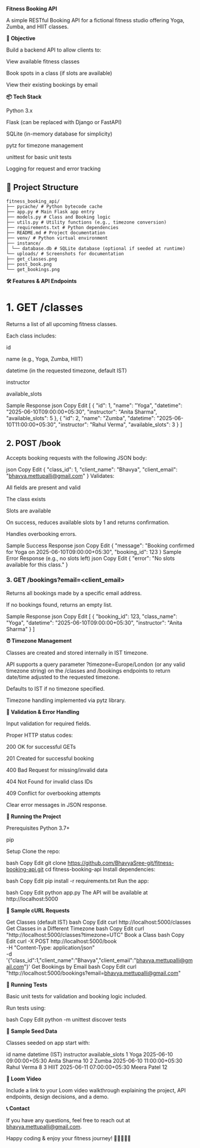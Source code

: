 **Fitness Booking API**

A simple RESTful Booking API for a fictional fitness studio offering Yoga, Zumba, and HIIT classes.

**🎯 Objective**

Build a backend API to allow clients to:

View available fitness classes

Book spots in a class (if slots are available)

View their existing bookings by email

**📦 Tech Stack**

Python 3.x

Flask (can be replaced with Django or FastAPI)

SQLite (in-memory database for simplicity)

pytz for timezone management

unittest for basic unit tests

Logging for request and error tracking

## 📁 Project Structure

    fitness_booking_api/
    ├── pycache/ # Python bytecode cache
    ├── app.py # Main Flask app entry
    ├── models.py # Class and Booking logic
    ├── utils.py # Utility functions (e.g., timezone conversion)
    ├── requirements.txt # Python dependencies
    ├── README.md # Project documentation
    ├── venv/ # Python virtual environment
    ├── instance/
    │ └── database.db # SQLite database (optional if seeded at runtime)
    └── uploads/ # Screenshots for documentation
    ├── get_classes.png
    ├── post_book.png
    └── get_bookings.png


    

**🛠️ Features & API Endpoints**
# 1. GET /classes

Returns a list of all upcoming fitness classes.

Each class includes:

id

name (e.g., Yoga, Zumba, HIIT)

datetime (in the requested timezone, default IST)

instructor

available_slots

Sample Response
json
Copy
Edit
[
  {
    "id": 1,
    "name": "Yoga",
    "datetime": "2025-06-10T09:00:00+05:30",
    "instructor": "Anita Sharma",
    "available_slots": 5
  },
  {
    "id": 2,
    "name": "Zumba",
    "datetime": "2025-06-10T11:00:00+05:30",
    "instructor": "Rahul Verma",
    "available_slots": 3
  }
]
## 2. POST /book

Accepts booking requests with the following JSON body:

json
Copy
Edit
{
  "class_id": 1,
  "client_name": "Bhavya",
  "client_email": "bhavya.mettupalli@gmail.com"
}
Validates:

All fields are present and valid

The class exists

Slots are available

On success, reduces available slots by 1 and returns confirmation.

Handles overbooking errors.

Sample Success Response
json
Copy
Edit
{
  "message": "Booking confirmed for Yoga on 2025-06-10T09:00:00+05:30",
  "booking_id": 123
}
Sample Error Response (e.g., no slots left)
json
Copy
Edit
{
  "error": "No slots available for this class."
}

### 3. GET /bookings?email=<client_email>

Returns all bookings made by a specific email address.

If no bookings found, returns an empty list.

Sample Response
json
Copy
Edit
[
  {
    "booking_id": 123,
    "class_name": "Yoga",
    "datetime": "2025-06-10T09:00:00+05:30",
    "instructor": "Anita Sharma"
  }
]

**⏰ Timezone Management**

Classes are created and stored internally in IST timezone.

API supports a query parameter ?timezone=Europe/London (or any valid timezone string) on the /classes and /bookings endpoints to return date/time adjusted to the requested timezone.

Defaults to IST if no timezone specified.

Timezone handling implemented via pytz library.

**📝 Validation & Error Handling**

Input validation for required fields.

Proper HTTP status codes:

200 OK for successful GETs

201 Created for successful booking

400 Bad Request for missing/invalid data

404 Not Found for invalid class IDs

409 Conflict for overbooking attempts

Clear error messages in JSON response.


**🧪 Running the Project**

Prerequisites
Python 3.7+

pip

Setup
Clone the repo:

bash
Copy
Edit
git clone https://github.com/BhavyaSree-git/fitness-booking-api.git
cd fitness-booking-api
Install dependencies:

bash
Copy
Edit
pip install -r requirements.txt
Run the app:

bash
Copy
Edit
python app.py
The API will be available at http://localhost:5000


**🔧 Sample cURL Requests**

Get Classes (default IST)
bash
Copy
Edit
curl http://localhost:5000/classes
Get Classes in a Different Timezone 
bash
Copy
Edit
curl "http://localhost:5000/classes?timezone=UTC"
Book a Class
bash
Copy
Edit
curl -X POST http://localhost:5000/book \
-H "Content-Type: application/json" \
-d '{"class_id":1,"client_name":"Bhavya","client_email":"bhavya.mettupalli@gmail.com"}'
Get Bookings by Email
bash
Copy
Edit
curl "http://localhost:5000/bookings?email=bhavya.mettupalli@gmail.com"

**🧪 Running Tests**

Basic unit tests for validation and booking logic included.

Run tests using:

bash
Copy
Edit
python -m unittest discover tests

**📁 Sample Seed Data**

Classes seeded on app start with:

id	name	datetime (IST)	instructor	available_slots
1	Yoga	2025-06-10 09:00:00+05:30	Anita Sharma	10
2	Zumba	2025-06-10 11:00:00+05:30	Rahul Verma	8
3	HIIT	2025-06-11 07:00:00+05:30	Meera Patel	12

**🎥 Loom Video**

Include a link to your Loom video walkthrough explaining the project, API endpoints, design decisions, and a demo.

**📞 Contact**

If you have any questions, feel free to reach out at bhavya.mettupalli@gmail.com.

Happy coding & enjoy your fitness journey! 🧘‍♂️🏋️‍♀️💪
